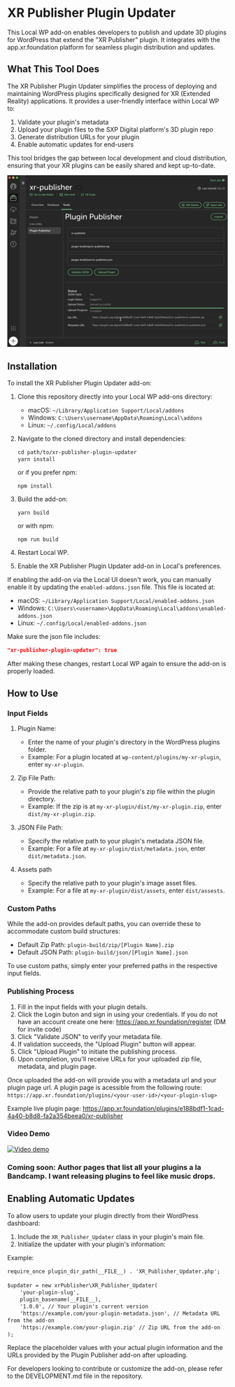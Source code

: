 # XR Publisher Plugin Updater

This Local WP add-on enables developers to publish and update 3D plugins for WordPress that extend the "XR Publisher" plugin. It integrates with the app.xr.foundation platform for seamless plugin distribution and updates.

## What This Tool Does

The XR Publisher Plugin Updater simplifies the process of deploying and maintaining WordPress plugins specifically designed for XR (Extended Reality) applications. It provides a user-friendly interface within Local WP to:

1. Validate your plugin's metadata
2. Upload your plugin files to the SXP Digital platform's 3D plugin repo
3. Generate distribution URLs for your plugin
4. Enable automatic updates for end-users

This tool bridges the gap between local development and cloud distribution, ensuring that your XR plugins can be easily shared and kept up-to-date.

![XR Publisher Preview](docs/assets/xr-publisher-preview.jpg)

## Installation

To install the XR Publisher Plugin Updater add-on:

1. Clone this repository directly into your Local WP add-ons directory:
   - macOS: `~/Library/Application Support/Local/addons`
   - Windows: `C:\Users\username\AppData\Roaming\Local\addons`
   - Linux: `~/.config/Local/addons`

2. Navigate to the cloned directory and install dependencies:
   ```
   cd path/to/xr-publisher-plugin-updater
   yarn install
   ```
   or if you prefer npm:
   ```
   npm install
   ```

3. Build the add-on:
   ```
   yarn build
   ```
   or with npm:
   ```
   npm run build
   ```

4. Restart Local WP.

5. Enable the XR Publisher Plugin Updater add-on in Local's preferences.

If enabling the add-on via the Local UI doesn't work, you can manually enable it by updating the `enabled-addons.json` file. This file is located at:

- macOS: `~/Library/Application Support/Local/enabled-addons.json`
- Windows: `C:\Users\<username>\AppData\Roaming\Local\addons\enabled-addons.json`
- Linux: `~/.config/Local/enabled-addons.json`

Make sure the json file includes:

```json
"xr-publisher-plugin-updater": true
```

After making these changes, restart Local WP again to ensure the add-on is properly loaded.

## How to Use

### Input Fields

1. Plugin Name: 
   - Enter the name of your plugin's directory in the WordPress plugins folder.
   - Example: For a plugin located at `wp-content/plugins/my-xr-plugin`, enter `my-xr-plugin`.

2. Zip File Path: 
   - Provide the relative path to your plugin's zip file within the plugin directory.
   - Example: If the zip is at `my-xr-plugin/dist/my-xr-plugin.zip`, enter `dist/my-xr-plugin.zip`.

3. JSON File Path: 
   - Specify the relative path to your plugin's metadata JSON file.
   - Example: For a file at `my-xr-plugin/dist/metadata.json`, enter `dist/metadata.json`.

4. Assets path
   - Specify the relative path to your plugin's image asset files.
   - Example: For a file at `my-xr-plugin/dist/assets`, enter `dist/assests`.


### Custom Paths

While the add-on provides default paths, you can override these to accommodate custom build structures:

- Default Zip Path: `plugin-build/zip/[Plugin Name].zip`
- Default JSON Path: `plugin-build/json/[Plugin Name].json`

To use custom paths, simply enter your preferred paths in the respective input fields.

### Publishing Process

1. Fill in the input fields with your plugin details.
2. Click the Login buton and sign in using your credentials. If you do not have an account create one here: https://app.xr.foundation/register (DM for invite code)
2. Click "Validate JSON" to verify your metadata file.
3. If validation succeeds, the "Upload Plugin" button will appear.
4. Click "Upload Plugin" to initiate the publishing process.
5. Upon completion, you'll receive URLs for your uploaded zip file, metadata, and plugin page.

Once uploaded the add-on will provide you with a metadata url and your plugin page url. A plugin page is acessible from the following route:
`https://app.xr.foundation/plugins/<your-user-id>/<your-plugin-slug>`

Example live plugin page: https://app.xr.foundation/plugins/e188bdf1-1cad-4a40-b8d8-fa2a354beea0/xr-publisher

### Video Demo

[![Video demo](https://img.youtube.com/vi/1oTkmDNkwyo/0.jpg)](https://www.youtube.com/watch?v=1oTkmDNkwyo)

### Coming soon: Author pages that list all your plugins a la Bandcamp. I want releasing plugins to feel like music drops.

## Enabling Automatic Updates

To allow users to update your plugin directly from their WordPress dashboard:

1. Include the `XR_Publisher_Updater` class in your plugin's main file.
2. Initialize the updater with your plugin's information:

Example:

```
require_once plugin_dir_path(__FILE__) . 'XR_Publisher_Updater.php';

$updater = new xrPublisher\XR_Publisher_Updater(
    'your-plugin-slug',
    plugin_basename(__FILE__),
    '1.0.0', // Your plugin's current version
    'https://example.com/your-plugin-metadata.json', // Metadata URL from the add-on
    'https://example.com/your-plugin.zip' // Zip URL from the add-on
);
```

Replace the placeholder values with your actual plugin information and the URLs provided by the Plugin Publisher add-on after uploading.

For developers looking to contribute or customize the add-on, please refer to the DEVELOPMENT.md file in the repository.